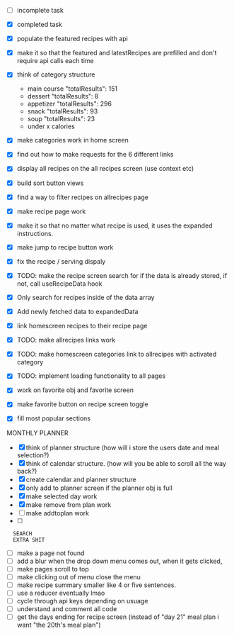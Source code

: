 - [ ] incomplete task
- [x] completed task

- [x] populate the featured recipes with api
- [x] make it so that the featured and latestRecipes are prefilled and don't require api calls each time
- [x] think of category structure
  - main course "totalResults": 151
  - dessert "totalResults": 8
  - appetizer "totalResults": 296
  - snack "totalResults": 93
  - soup "totalResults": 23
  - under x calories
- [x] make categories work in home screen
- [x] find out how to make requests for the 6 different links
- [x] display all recipes on the all recipes screen (use context etc)
- [x] build sort button views
- [x] find a way to filter recipes on allrecipes page
- [x] make recipe page work
- [x] make it so that no matter what recipe is used, it uses the expanded instructions.
- [x] make jump to recipe button work
- [x] fix the recipe / serving dispaly
- [x] TODO: make the recipe screen search for if the data is already stored, if not, call useRecipeData hook
- [x] Only search for recipes inside of the data array
- [x] Add newly fetched data to expandedData
- [x] link homescreen recipes to their recipe page
- [x] TODO: make allrecipes links work
- [x] TODO: make homescreen categories link to allrecipes with activated category
- [x] TODO: implement loading functionality to all pages
- [x] work on favorite obj and favorite screen
- [x] make favorite button on recipe screen toggle
- [x] fill most popular sections

MONTHLY PLANNER

- [x] think of planner structure (how will i store the users date and meal selection?)
- [x] think of calendar structure. (how will you be able to scroll all the way back?)
- [x] create calendar and planner structure
- [x] only add to planner screen if the planner obj is full
- [x] make selected day work
- [x] make remove from plan work
- [ ] make addtoplan work
- [ ]

      SEARCH
      EXTRA SHIT

- [ ] make a page not found
- [ ] add a blur when the drop down menu comes out, when it gets clicked,
- [ ] make pages scroll to top
- [ ] make clicking out of menu close the menu
- [ ] make recipe summary smaller like 4 or five sentences.
- [ ] use a reducer eventually lmao
- [ ] cycle through api keys depending on usuage
- [ ] understand and comment all code
- [ ] get the days ending for recipe screen (instead of "day 21" meal plan i want "the 20th's meal plan")
